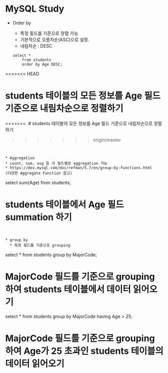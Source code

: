 # MySQL Study

* Order by

  * 특정 필드를 기준으로 정렬 가능
  * 기본적으로 오름차순(ASC)으로 설정.
  * 내림차순 : DESC

  ```
  select *
      from students
      order by Age DESC;
<<<<<<< HEAD
  # students 테이블의 모든 정보를 Age 필드 기준으로 내림차순으로 정렬하기
=======
  # students 테이블의 모든 정보를 Age 필드 기준으로 내림차순으로 정렬하기
>>>>>>> origin/master
  ```


* Aggregation
  * count, sum, avg 등 각 필드별로 aggregation 가능
  * https://dev.mysql.com/doc/refman/5.7/en/group-by-functions.html
  (다양한 Aggregate Function 참고)

  ```
  select sum(Age)
      from students;
  # students 테이블에서 Age 필드 summation 하기
  ```


  * group by
    * 특정 필드를 기준으로 grouping

  ```
  select *
      from students
      group by MajorCode;

  # MajorCode 필드를 기준으로 grouping 하여 students 테이블에서 데이터 읽어오기

  select *
      from students
      group by MajorCode
      having Age > 25;

  # MajorCode 필드를 기준으로 grouping 하여 Age가 25 초과인 students 테이블의 데이터 읽어오기    
  ```
